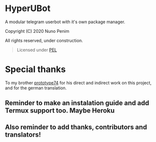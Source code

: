# HyperUBot
A modular telegram userbot with it's own package manager.

Copyright (C) 2020 Nuno Penim

All rights reserved, under construction.

> Licensed under [PEL](https://github.com/nunopenim/HyperUBot/blob/master/LICENSE.md)

# Special thanks
To my brother [prototype74](https://github.com/prototype74) for his direct and indirect work on this project, and for the german translation.

## Reminder to make an instalation guide and add Termux support too. Maybe Heroku

## Also reminder to add thanks, contributors and translators!
